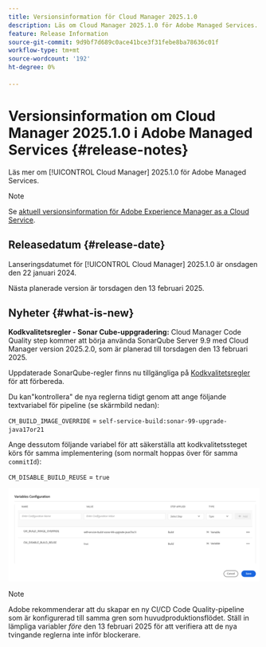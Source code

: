 ```yaml
---
title: Versionsinformation för Cloud Manager 2025.1.0
description: Läs om Cloud Manager 2025.1.0 för Adobe Managed Services.
feature: Release Information
source-git-commit: 9d9bf7d689c0ace41bce3f31febe8ba78636c01f
workflow-type: tm+mt
source-wordcount: '192'
ht-degree: 0%

---
```


# Versionsinformation om Cloud Manager 2025.1.0 i Adobe Managed Services {#release-notes}

<!-- RELEASE WIKI  https://wiki.corp.adobe.com/display/DMSArchitecture/Cloud+Manager+2024.12.0+Release -->

Läs mer om [!UICONTROL Cloud Manager] 2025.1.0 för Adobe Managed Services.

>[!NOTE]
>
>Se [aktuell versionsinformation för Adobe Experience Manager as a Cloud Service](https://experienceleague.adobe.com/sv/docs/experience-manager-cloud-service/content/release-notes/home).

## Releasedatum {#release-date}

<!-- SAVE FOR FUTURE POSSIBLE USE No notable bugs or features for the September release of Cloud Manager. -->

Lanseringsdatumet för [!UICONTROL Cloud Manager] 2025.1.0 är onsdagen den 22 januari 2024.

Nästa planerade version är torsdagen den 13 februari 2025.

## Nyheter {#what-is-new}

**Kodkvalitetsregler - Sonar Cube-uppgradering:** Cloud Manager Code Quality step kommer att börja använda SonarQube Server 9.9 med Cloud Manager version 2025.2.0, som är planerad till torsdagen den 13 februari 2025.

Uppdaterade SonarQube-regler finns nu tillgängliga på [Kodkvalitetsregler](/help/using/code-quality-testing.md#code-quality-testing-step) för att förbereda.

Du kan&quot;kontrollera&quot; de nya reglerna tidigt genom att ange följande textvariabel för pipeline (se skärmbild nedan):

`CM_BUILD_IMAGE_OVERRIDE` = `self-service-build:sonar-99-upgrade-java17or21`

Ange dessutom följande variabel för att säkerställa att kodkvalitetssteget körs för samma implementering (som normalt hoppas över för samma `commitId`):

`CM_DISABLE_BUILD_REUSE` = `true`

![Konfigurationssida för variabler](/help/release-notes/assets/variables-config.png)

>[!NOTE]
>
>Adobe rekommenderar att du skapar en ny CI/CD Code Quality-pipeline som är konfigurerad till samma gren som huvudproduktionsflödet. Ställ in lämpliga variabler *före* den 13 februari 2025 för att verifiera att de nya tvingande reglerna inte inför blockerare.

<!-- ## Early adoption program {#early-adoption}

Be a part of Cloud Manager's early adoption program and have a chance to test upcoming features. -->


<!-- ## Bug fixes {#bug-fixes}

* A

Known Issues {#known-issues}

* A -->

